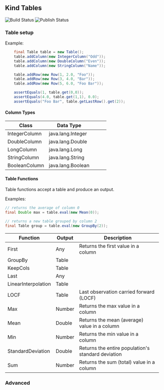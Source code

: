 ## Kind Tables
![Build Status](https://github.com/ekimeel/kind-table/workflows/Build/badge.svg?branch=main)
![Publish Status](https://github.com/ekimeel/kind-table/workflows/Publish/badge.svg?branch=main)

### Table setup


Example: 
```java
    final Table table = new Table();
    table.addColumn(new IntegerColumn("Odd"));
    table.addColumn(new DoubleColumn("Even"));
    table.addColumn(new StringColumn("Name"));

    table.addRow(new Row(1, 2.0, "Foo"));
    table.addRow(new Row(3, 4.0, "Bar"));
    table.addRow(new Row(5, 6.0, "Foo Bar"));

    assertEquals(1, table.get(0,0));
    assertEquals(4.0, table.get(1,1), 0.0);
    assertEquals("Foo Bar", table.getLastRow().get(2));

```

#### Column Types
| Class         | Data Type  |   |   |   |
|---------------|---|---|---|---|
| IntegerColumn |java.lang.Integer|   |   |   |
| DoubleColumn  |java.lang.Double|   |   |   |
| LongColumn    |java.lang.Long|   |   |   |
| StringColumn  |java.lang.String|   |   |   |
| BooleanColumn |java.lang.Boolean|   |   |   |

#### Table Functions
Table functions accept a table and produce an output. 

Examples:
```java
// returns the average of column 0
final Double max = table.eval(new Mean(0));

// returns a new table grouped by column 2
final Table group = table.eval(new GroupBy(2));

```


| Function         | Output   | Description   |   
|---------------|---|---|
| First |Any|Returns the first value in a column |   |
| GroupBy  |Table| |
| KeepCols    |Table|   | 
| Last  |Any|   |
| LinearInterpolation |Table|   |
| LOCF |Table|Last observation carried forward (LOCF)| 
| Max | Number | Returns the max value in a column |
| Mean | Double | Returns the mean (average) value in a column |
| Min | Number | Returns the min value in a column |
| StandardDeviation | Double | Returns the entire population's standard deviation |
| Sum | Number | Returns the sum (total) value in a column |

### Advanced
